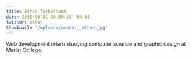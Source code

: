 ```yaml
---
title: Ethan Turkeltaub
date: 2016-06-01 00:00:00 -04:00
twitter: ethnt
thumbnail: "/uploads/avatar__ethan.jpg"
---
```


Web development intern studying computer science and graphic design at Marist College.